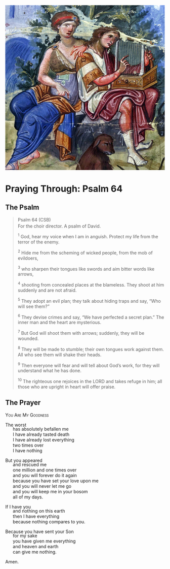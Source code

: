 <img class="intro-right" src="../images/art-paris-psalter.jpg">

<style>
  li {list-style-type: none;}
  p + ul {
    margin-top: -18px;
}
</style>

# Praying Through: Psalm 64

## The Psalm

>Psalm 64 (CSB)  
><sup></sup> For the choir director. A psalm of David. 
>
><sup>1</sup> God, hear my voice when I am in anguish. Protect my life from the terror of the enemy. 
>
><sup>2</sup> Hide me from the scheming of wicked people, from the mob of evildoers, 
>
><sup>3</sup> who sharpen their tongues like swords and aim bitter words like arrows, 
>
><sup>4</sup> shooting from concealed places at the blameless. They shoot at him suddenly and are not afraid. 
>
><sup>5</sup> They adopt an evil plan; they talk about hiding traps and say, “Who will see them?” 
>
><sup>6</sup> They devise crimes and say, “We have perfected a secret plan.” The inner man and the heart are mysterious. 
>
><sup>7</sup> But God will shoot them with arrows; suddenly, they will be wounded. 
>
><sup>8</sup> They will be made to stumble; their own tongues work against them. All who see them will shake their heads. 
>
><sup>9</sup> Then everyone will fear and will tell about God’s work, for they will understand what he has done. 
>
><sup>10</sup> The righteous one rejoices in the LORD and takes refuge in him; all those who are upright in heart will offer praise.

## The Prayer

<div style="font-variant: small-caps;">
You Are My Goodness
</div>

The worst
* has absolutely befallen me
* I have already tasted death
* I have already lost everything
* two times over
* I have nothing

But you appeared
* and rescued me
* one million and one times over
* and you will forever do it again
* because you have set your love upon me
* and you will never let me go
* and you will keep me in your bosom
* all of my days.

If I have you
* and nothing on this earth
* then I have everything
* because nothing compares to you.

Because you have sent your Son
* for my sake
* you have given me everything
* and heaven and earth
* can give me nothing.

Amen.
